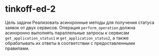 # tinkoff-ed-2
Цель задачи  Реализовать асинхронные методы для получения статуса заявок от двух сервисов. Операция `perform_operation` должна асинхронно выполнять параллельные запросы к сервисам `get_application_status1` и `get_application_status2`, а также обрабатывать их ответы в соответствии с предоставленными правилами.
